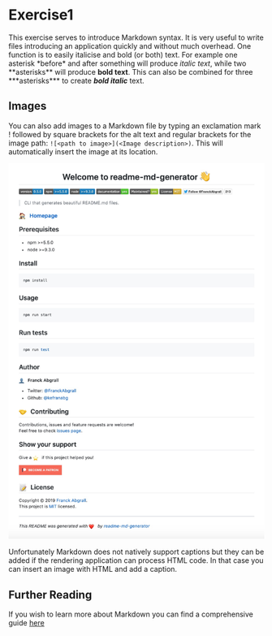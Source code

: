# Exercise1
This exercise serves to introduce Markdown syntax. It is very useful to write files introducing an application quickly and without much overhead. One function is to easily italicise and bold (or both) text. For example one asterisk \*before\* and after something will produce *italic text*, while two \*\*asterisks\*\* will produce **bold text**. This can also be combined for three \*\*\*asterisks\*\*\* to create ***bold italic*** text.

## Images

You can also add images to a Markdown file by typing an exclamation mark \! followed by square brackets for the alt text and regular brackets for the image path: `![<path to image>](<Image description>)`. This will automatically insert the image at its location.

![A regular markdown file!](resources/images/readme.jpg)

Unfortunately Markdown does not natively support captions but they can be added if the rendering application can process HTML code. In that case you can insert an image with HTML and add a caption.

## Further Reading

If you wish to learn more about Markdown you can find a comprehensive guide [here](https://www.markdownguide.org/basic-syntax/)
